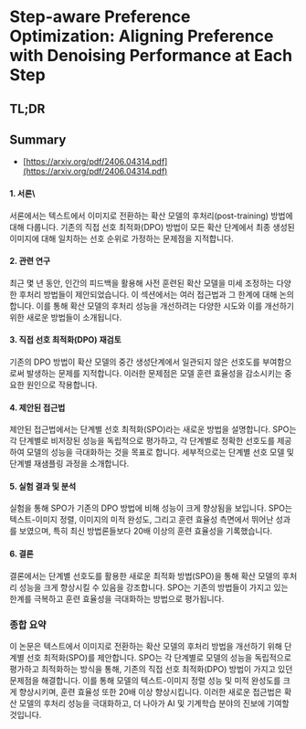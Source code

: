 # Step-aware Preference Optimization: Aligning Preference with Denoising Performance at Each Step
## TL;DR
## Summary
- [https://arxiv.org/pdf/2406.04314.pdf](https://arxiv.org/pdf/2406.04314.pdf)

#### 1. 서론\
서론에서는 텍스트에서 이미지로 전환하는 확산 모델의 후처리(post-training) 방법에 대해 다룹니다. 기존의 직접 선호 최적화(DPO) 방법이 모든 확산 단계에서 최종 생성된 이미지에 대해 일치하는 선호 순위로 가정하는 문제점을 지적합니다.

#### 2. 관련 연구
최근 몇 년 동안, 인간의 피드백을 활용해 사전 훈련된 확산 모델을 미세 조정하는 다양한 후처리 방법들이 제안되었습니다. 이 섹션에서는 여러 접근법과 그 한계에 대해 논의합니다. 이를 통해 확산 모델의 후처리 성능을 개선하려는 다양한 시도와 이를 개선하기 위한 새로운 방법들이 소개됩니다.

#### 3. 직접 선호 최적화(DPO) 재검토
기존의 DPO 방법이 확산 모델의 중간 생성단계에서 일관되지 않은 선호도를 부여함으로써 발생하는 문제를 지적합니다. 이러한 문제점은 모델 훈련 효율성을 감소시키는 중요한 원인으로 작용합니다.

#### 4. 제안된 접근법
제안된 접근법에서는 단계별 선호 최적화(SPO)라는 새로운 방법을 설명합니다. SPO는 각 단계별로 비저장된 성능을 독립적으로 평가하고, 각 단계별로 정확한 선호도를 제공하여 모델의 성능을 극대화하는 것을 목표로 합니다. 세부적으로는 단계별 선호 모델 및 단계별 재샘플링 과정을 소개합니다.

#### 5. 실험 결과 및 분석
실험을 통해 SPO가 기존의 DPO 방법에 비해 성능이 크게 향상됨을 보입니다. SPO는 텍스트-이미지 정렬, 이미지의 미적 완성도, 그리고 훈련 효율성 측면에서 뛰어난 성과를 보였으며, 특히 최신 방법론들보다 20배 이상의 훈련 효율성을 기록했습니다.

#### 6. 결론
결론에서는 단계별 선호도를 활용한 새로운 최적화 방법(SPO)을 통해 확산 모델의 후처리 성능을 크게 향상시킬 수 있음을 강조합니다. SPO는 기존의 방법들이 가지고 있는 한계를 극복하고 훈련 효율성을 극대화하는 방법으로 평가됩니다.

### 종합 요약
이 논문은 텍스트에서 이미지로 전환하는 확산 모델의 후처리 방법을 개선하기 위해 단계별 선호 최적화(SPO)를 제안합니다. SPO는 각 단계별로 모델의 성능을 독립적으로 평가하고 최적화하는 방식을 통해, 기존의 직접 선호 최적화(DPO) 방법이 가지고 있던 문제점을 해결합니다. 이를 통해 모델의 텍스트-이미지 정렬 성능 및 미적 완성도를 크게 향상시키며, 훈련 효율성 또한 20배 이상 향상시킵니다. 이러한 새로운 접근법은 확산 모델의 후처리 성능을 극대화하고, 더 나아가 AI 및 기계학습 분야의 진보에 기여할 것입니다.